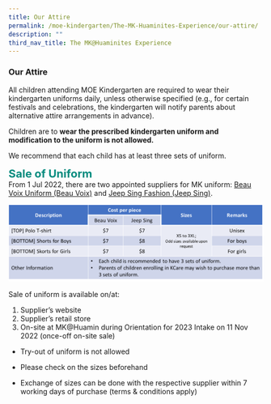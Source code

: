 ```yaml
---
title: Our Attire
permalink: /moe-kindergarten/The-MK-Huaminites-Experience/our-attire/
description: ""
third_nav_title: The MK@Huaminites Experience
---
```

### **Our Attire**

All children attending MOE Kindergarten are required to wear their kindergarten uniforms daily, unless otherwise specified (e.g., for certain festivals and celebrations, the kindergarten will notify parents about alternative attire arrangements in advance).

Children are to <b>wear the prescribed kindergarten uniform and modification to the uniform is not allowed.</b>

We recommend that each child has at least three sets of uniform.

<b style="color:#038C7F; font-size:22px;">Sale of Uniform</b><br>
From 1 Jul 2022, there are two appointed suppliers for MK uniform: [Beau Voix Uniform (Beau Voix)](https://beauvoix.com/preschool/) and [Jeep Sing Fashion (Jeep Sing)](https://jeepsinguniform.com/).

![](/images/saleofuniform.png)

Sale of uniform is available on/at:

1. Supplier’s website
2. Supplier’s retail store
3. On-site at MK@Huamin during Orientation for 2023 Intake on 11 Nov 2022 (once-off on-site sale)

* Try-out of uniform is not allowed

* Please check on the sizes beforehand

* Exchange of sizes can be done with the respective supplier within 7 working days of purchase (terms & conditions apply)